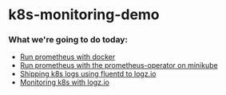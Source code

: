 # k8s-monitoring-demo

### What we're going to do today:
- [Run prometheus with docker](https://github.com/ofer-velich/k8s-monitoring-demo/tree/master/01-prometheus-docker-demo)
- [Run prometheus with the prometheus-operator on minikube](https://github.com/ofer-velich/k8s-monitoring-demo/tree/master/02-prometheus-operator-demo)
- [Shipping k8s logs using fluentd to logz.io](https://github.com/ofer-velich/k8s-monitoring-demo/tree/master/03-fluentd-logzio-demo)
- [Monitoring k8s with logz.io](https://github.com/ofer-velich/k8s-monitoring-demo/tree/master/04-metrics-logzio-demo)

